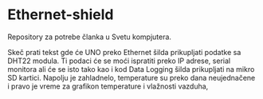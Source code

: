 # Ethernet-shield
Repository za potrebe članka u Svetu kompjutera.


Skeč prati tekst gde će UNO preko Ethernet šilda prikupljati podatke sa DHT22 modula. Ti podaci će se moći ispratiti preko IP adrese, serial monitora ali će se isto tako kao i kod Data Logging šilda prikupljati na mikro SD kartici. Napolju je zahladnelo, temperature su preko dana neujednačene i pravo je vreme za grafikon temperature i vlažnosti vazduha,
